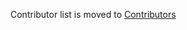 Contributor list is moved to [Contributors](https://github.com/pingcap/community/blob/master/contributors#tidb-contributors)

